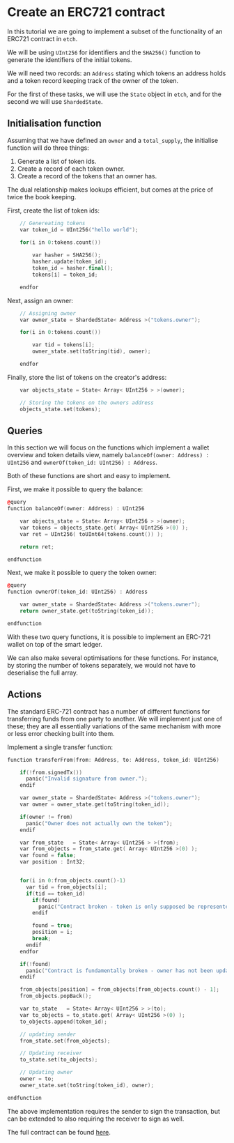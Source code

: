 # Create an ERC721 contract

In this tutorial we are going to implement a subset of the functionality of 
an ERC721 contract in `etch`. 

We will be using `UInt256` for identifiers and the `SHA256()` function to generate the identifiers of the initial tokens. 

We will need two
records: an `Address` stating which tokens an address holds and a token record keeping track of the owner of the token. 

For the first of these tasks, we will use the `State` object in `etch`, and for the second we will use `ShardedState`.


## Initialisation function

Assuming that we have defined an `owner` and a `total_supply`, the initialise function 
will do three things: 

1. Generate a list of token ids. 
2. Create a record of each token owner.
3. Create a record of the tokens that an owner has. 

The dual relationship makes lookups efficient, but comes at the price of twice the book keeping.

First, create the list of token ids:

``` c++
    // Genereating tokens
    var token_id = UInt256("hello world");
    
    for(i in 0:tokens.count())

        var hasher = SHA256();
        hasher.update(token_id);
        token_id = hasher.final();
        tokens[i] = token_id;

    endfor
```

Next, assign an owner:

``` c++
    // Assigning owner
    var owner_state = ShardedState< Address >("tokens.owner");

    for(i in 0:tokens.count())

        var tid = tokens[i];
        owner_state.set(toString(tid), owner);

    endfor
```

Finally, store the list of tokens on the creator's address:

``` c++
    var objects_state = State< Array< UInt256 > >(owner);

    // Storing the tokens on the owners address
    objects_state.set(tokens);
```

## Queries

In this section we will focus on the functions which implement a wallet overview and token details view, namely `balanceOf(owner: Address) : UInt256` and `ownerOf(token_id: UInt256) : Address`. 

Both of these functions are short and easy to implement. 

First, we make it possible to query the balance:

``` c++
@query
function balanceOf(owner: Address) : UInt256

    var objects_state = State< Array< UInt256 > >(owner);
    var tokens = objects_state.get( Array< UInt256 >(0) );
    var ret = UInt256( toUInt64(tokens.count()) );

    return ret;

endfunction
```

Next, we make it possible to query the token owner:

``` c++
@query
function ownerOf(token_id: UInt256) : Address

    var owner_state = ShardedState< Address >("tokens.owner");
    return owner_state.get(toString(token_id)); 

endfunction
```

With these two query functions, it is possible to implement an ERC-721 wallet on top of the smart ledger. 

We can also make several optimisations for these functions. For instance, by storing the number of tokens separately, we would not have to deserialise the full array.


## Actions

The standard ERC-721 contract has a number of different functions for transferring funds from one party to another. We will implement just one of these; they are all essentially variations of the same mechanism with more or less error checking built into them. 

Implement a single transfer function:

``` c++
function transferFrom(from: Address, to: Address, token_id: UInt256)

    if(!from.signedTx()) 
      panic("Invalid signature from owner.");
    endif

    var owner_state = ShardedState< Address >("tokens.owner");
    var owner = owner_state.get(toString(token_id));

    if(owner != from)
      panic("Owner does not actually own the token");
    endif

    var from_state   = State< Array< UInt256 > >(from);
    var from_objects = from_state.get( Array< UInt256 >(0) );
    var found = false;
    var position : Int32;


    for(i in 0:from_objects.count()-1)
      var tid = from_objects[i];
      if(tid == token_id)
        if(found)
          panic("Contract broken - token is only supposed be represented once.");
        endif

        found = true;
        position = i;
        break;
      endif
    endfor

    if(!found)
      panic("Contract is fundamentally broken - owner has not been updated correctly");
    endif

    from_objects[position] = from_objects[from_objects.count() - 1];
    from_objects.popBack();

    var to_state   = State< Array< UInt256 > >(to);
    var to_objects = to_state.get( Array< UInt256 >(0) );
    to_objects.append(token_id);

    // updating sender
    from_state.set(from_objects);

    // Updating receiver
    to_state.set(to_objects);

    // Updating owner
    owner = to;
    owner_state.set(toString(token_id), owner);

endfunction
```

The above implementation requires the sender to sign the transaction, but can be extended to also requiring the receiver to sign as well. 

The full contract can be found <a href="https://github.com/fetchai/etch-examples/blob/master/03_erc721/contract.etch" target=_blank>here</a>.


<br/>